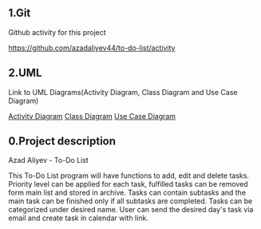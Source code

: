 ## 1.Git
Github activity for this project

https://github.com/azadaliyev44/to-do-list/activity

## 2.UML
Link to UML Diagrams(Activity Diagram, Class Diagram and Use Case Diagram)

[Activity Diagram](https://github.com/azadaliyev44/to-do-list/blob/main/media/activity%20diagram.png)
[Class Diagram](https://github.com/azadaliyev44/to-do-list/blob/main/media/Class%20diagram.png)
[Use Case Diagram](https://github.com/azadaliyev44/to-do-list/blob/main/media/use%20case%20diagram.png)


## 0.Project description
Azad Aliyev - To-Do List

This To-Do List program will have functions to add, edit and delete tasks. Priority level can be applied for each task, 
fulfilled tasks can be removed form main list and stored in archive. Tasks can contain subtasks and the main task 
can be finished only if all subtasks are completed. Tasks can be categorized under desired name.
User can send the desired day's task via email and create task in calendar with link.
